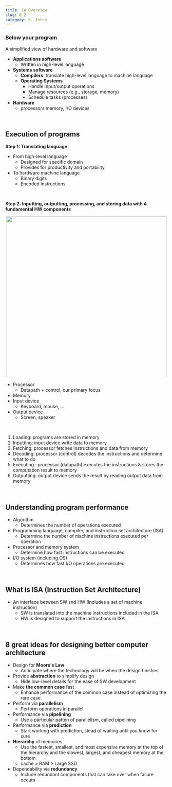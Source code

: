 ```yaml
---
title: CA Overview
slug: 0-2
category: 0. Intro
---
```

### Below your program
A simplified view of hardware and software
- **Applications software**
    - Written in high-level language
- **Systems software**
    - **Compilers**: translate high-level language to machine language
    - **Operating Systems**
        - Handle input/output operations
        - Manage resources (e.g., storage, memory)
        - Schedule tasks (processes)
- **Hardware**
    - processors memory, I/O devices
</br>


## Execution of programs
**Step 1: Translating language**
- From high-level language
    - Designed for specific domain
    - Provides for productivity and portability
- To hardware machine language
    - Binary digits
    - Encoded instructions
</br>

**Step 2: Inputting, outputting, processing, and storing data with 4 fundamental HW components**
<center>
<img src="/computer-architecture/0-2/01.jpg"  width="500">
</center>

- Processor
    - Datapath + control, our primary focus
- Memory
- Input device
    - Keyboard, mouse, ...
- Output device
    - Screen, speaker
</br>

1) Loading: programs are stored in memory
2) Inputting: input device write data to memory
3) Fetching: processor fetches instructions and data from memory
4) Decoding: processor (control) decodes the instructions and determine what to do
5) Executing : processor (datapath) executes the instructions & stores the computation result to memory
6) Outputting: output device sends the result by reading output data from memory
</br>

## Understanding program performance
- Algorithm 
    - Determines the number of operations executed
- Programming language, compiler, and instruction set architecture (ISA)
    - Determine the number of machine instructions executed per operation
- Processor and memory system
    - Determine how fast instructions can be executed
- I/O system (including OS)
    - Determines how fast I/O operations are executed
</br>

## What is ISA (Instruction Set Architecture)
- An interface between SW snd HW (includes a set of machine instruction)
    - SW is translated into the machine instructions included in the ISA
    - HW is designed to support the instructions in ISA
</br>

## 8 great ideas for designing better computer architecture
- Design for **Moore's Law**
    - Anticipate where the technology will be when the design finishes
- Provide **abstraction** to simplify design
    - Hide low-level details for the ease of SW development
- Make **the common case** fast
    - Enhance performance of the common case instead of optimizing the rare case.
- Perform via **parallelism**
    - Perform operations in parallel
- Performance via **pipelining**
    - Use a particular patten of parallelism, called pipelining
- Performance via **prediction**
    - Start working with prediction, stead of waiting until you know for sure
- **Hierarchy** of memories
    - Use the fastest, smallest, and most expensive memory at the top of the hierarchy and the slowest, largest, and cheapest memory at the bottom
    - cache > RAM > Large SSD 
- Dependability via **redundancy**
    - Include redundant components that can take over when failure occurs
